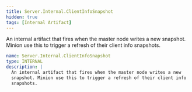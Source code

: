 ```yaml
---
title: Server.Internal.ClientInfoSnapshot
hidden: true
tags: [Internal Artifact]
---
```


An internal artifact that fires when the master node writes a new
snapshot. Minion use this to trigger a refresh of their client info
snapshots.


```yaml
name: Server.Internal.ClientInfoSnapshot
type: INTERNAL
description: |
  An internal artifact that fires when the master node writes a new
  snapshot. Minion use this to trigger a refresh of their client info
  snapshots.

```
